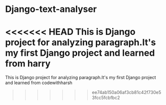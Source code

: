 # Django-text-analyser
<<<<<<< HEAD
This is Django project for analyzing paragraph.It's my first Django project and learned from harry
=======
This is Django project for analyzing paragraph.It's my first Django project and learned from codewithharsh
>>>>>>> ee74ab150a06af3cb81c42f730e53fcc5fcbfbc2
